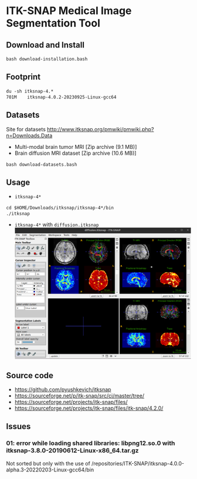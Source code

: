 # ITK-SNAP Medical Image Segmentation Tool 

## Download and Install
``` 
bash download-installation.bash
```

## Footprint
```
du -sh itksnap-4.*
701M	itksnap-4.0.2-20230925-Linux-gcc64
```

## Datasets
Site for datasets http://www.itksnap.org/pmwiki/pmwiki.php?n=Downloads.Data
* Multi-modal brain tumor MRI [Zip archive (9.1 MB)] 
* Brain diffusion MRI dataset  [Zip archive (10.6 MB)]
```
bash download-datasets.bash
```

## Usage
* `itksnap-4*`
```
cd $HOME/Downloads/itksnap/itksnap-4*/bin
./itksnap
```

* `itksnap-4*` with `diffusion.itksnap`
![app](app.png)

## Source code 
* https://github.com/pyushkevich/itksnap 
* https://sourceforge.net/p/itk-snap/src/ci/master/tree/  
* https://sourceforge.net/projects/itk-snap/files/  
* https://sourceforge.net/projects/itk-snap/files/itk-snap/4.2.0/


## Issues 
### 01: error while loading shared libraries: libpng12.so.0 with itksnap-3.8.0-20190612-Linux-x86_64.tar.gz
Not sorted but only with the use of /repositories/ITK-SNAP/itksnap-4.0.0-alpha.3-20220203-Linux-gcc64/bin



